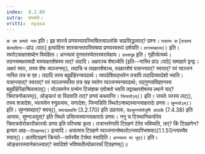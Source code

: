 ```yaml
---
index:  8.2.89
sutra:  प्रणवष्टेः।
vritti:  nyasa
---
```


`क एष प्रणवो नाम` इति। इह शास्त्रे प्रणवस्यापरिभाषितत्वाल्लोके चाप्रसिद्धत्वात्? प्रश्नः। `पादस्य वा` [`पादस्य चेल्यादिना`--प्रांउ।पाठः] इत्यादिना शास्त्रान्तरपरिमाषया प्रणवस्वरूपं दर्शयति। `वान्त्यमक्षरम्()` इति। स्वरोऽत्राक्षरशब्देन विवक्षितः। अन्त्यत्वं पुनस्तस्येतरस्वरापेक्षयः। `उपसंगृह्र` इति। गृहीत्वेत्यर्थः। तदन्त्यमक्षरमादौ यस्याक्षरशेषस्य तत्? तदादि। अक्षरञ्च शेषञ्चेति [इति--नास्ति प्रांउ।पाठे] समाहारे द्वन्द्वः। अक्षरं स्वरः, तस्य शेषः व्यञ्जनम्(), तदाचि च तदक्षरशेषञ्च, तदक्षरशेषं यत्रान्त्यात्? स्वरात्? परं व्यञ्जनं नास्ति तत्र स एव। तदादि तस्य बहुव्रीहेरन्यपदार्थः। व्यपदेशिवद्भावेन तत्रापि तदादिव्यपदेशो भवति। यत्रान्त्यात्? स्वरात्? परं व्यञ्जनमस्ति तत्र सह स्वरेण व्यञ्जनमन्यपदार्थः; तद्गुणसंविज्ञानस्य बहुव्रीहेरिहाश्रितत्वात्()। योऽयमनेन ग्रन्थेन टिसंज्ञक एवोक्तो भवति तद्व्यक्षरशेषस्य ल्थाने यत्? त्रिमात्रनोकारम्(), ओङ्कारं वा विदवाति तत्? प्रणवं कथयन्ति। `जिन्वतो३म्()` इति। जयतेः परस्य लट्(), तस्य शत्रादेशः, व्यत्ययेन श्नुप्रत्ययः, यणादेशः; जिन्वन्निति स्थितेऽन्शब्दस्यान्त्याक्षरादेः प्रणवः। `सुम्नयो३म्()` इति। सुम्नशब्दात्? क्यच्(), `क्याच्छब्दसि` (3.2.170) इति उप्रत्ययः, `देवसुम्नयोर्यजुषि काठके` (7.4.38) इति आभावः, सुम्नाअयुस्? इति स्थिते उसित्यस्यान्त्याक्षरादेः प्रणवः।
ननु च टिस्थानिकयोरेव त्रिमात्रयोरोकारौकारयोः प्रणव इति परिभाषा कृता। तत्रान्तरेणापि टिग्रहणं टेरेव भविष्यति, तत्? किं टिग्रहणेन? इत्यत आह--`टिग्रहणम्()` इत्यादि। असत्यत्र टिग्रहणे व्यञ्जनान्तेष्वलोऽन्त्यपरिभाषयाऽ(1.1.51)न्त्यस्यैव स्यात्()। अतष्टिग्रहणं क्रियते--सर्वस्यैव टेर्यथा स्यादिति। `अन्त्यस्य मा भूत्()` इति। ओङ्कारस्यानेकाल्त्वात्? सर्वादेशो भविष्यतीत्योकारार्थं टिग्रहणम्()॥
